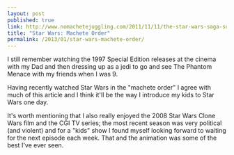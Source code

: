 ```yaml
---
layout: post
published: true
link: http://www.nomachetejuggling.com/2011/11/11/the-star-wars-saga-suggested-viewing-order/
title: "Star Wars: Machete Order"
permalink: /2013/01/star-wars-machete-order/
---
```


I still remember watching the 1997 Special Edition releases at the cinema with my Dad and then dressing up as a jedi to go and see The Phantom Menace with my friends when I was 9.

Having recently watched Star Wars in the "machete order" I agree with much of this article and I think it'll be the way I introduce my kids to Star Wars one day.

It's worth mentioning that I also really enjoyed the 2008 Star Wars Clone Wars film and the CGI TV series; the most recent season was very political (and violent) and for a "kids" show I found myself looking forward to waiting for the next episode each week. That and the animation was some of the best I've ever seen.